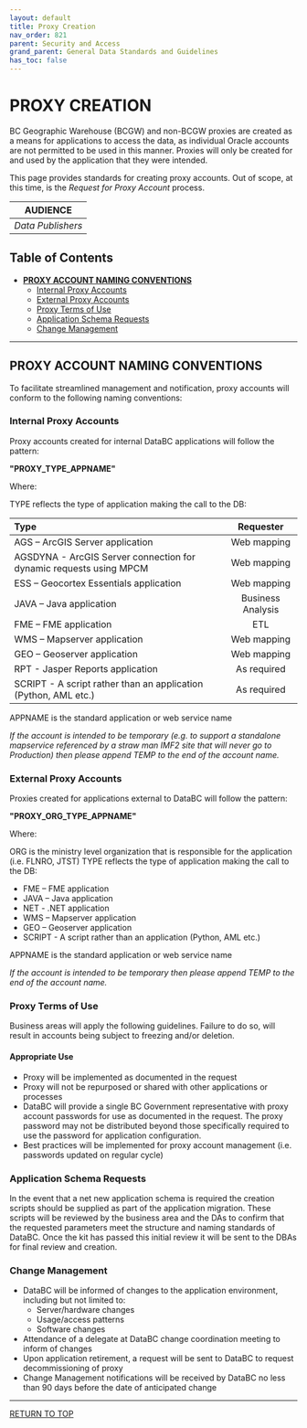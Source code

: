 ```yaml
---
layout: default
title: Proxy Creation
nav_order: 821
parent: Security and Access
grand_parent: General Data Standards and Guidelines
has_toc: false
---
```


# PROXY CREATION

BC Geographic Warehouse (BCGW) and non-BCGW proxies are created as a means for applications to access the data, as individual Oracle accounts are not permitted to be used in this manner. Proxies will only be created for and used by the application that they were intended. 

This page provides standards for creating proxy accounts.  Out of scope, at this time, is the _Request for Proxy Account_ process. 

|**AUDIENCE**| 
|:---:|
| *Data Publishers* |

## Table of Contents
+ [**PROXY ACCOUNT NAMING CONVENTIONS**](#proxy-account-naming-conventions)
	+ [Internal Proxy Accounts](#internal-proxy-accounts)
	+ [External Proxy Accounts](#external-proxy-accounts)
	+ [Proxy Terms of Use](#proxy-terms-of-use)
	+ [Application Schema Requests](#application-schema-requests)
	+ [Change Management](#change-management)
  
-----------------------

## PROXY ACCOUNT NAMING CONVENTIONS

To facilitate streamlined management and notification, proxy accounts will conform to the following naming conventions: 

### Internal Proxy Accounts

Proxy accounts created for internal DataBC applications will follow the pattern: 

**"PROXY_TYPE_APPNAME"**

Where:

TYPE reflects the type of application making the call to the DB: 

| Type | Requester |
| :--- | :---: | 
| AGS – ArcGIS Server application    | Web mapping     | 
| AGSDYNA - ArcGIS Server connection for dynamic requests using MPCM     | Web mapping     | 
| ESS – Geocortex Essentials application      | Web mapping     | 
| JAVA – Java application     | Business Analysis     | 
| FME – FME application     | ETL     | 
| WMS – Mapserver application     | Web mapping     | 
| GEO – Geoserver application     | Web mapping     | 
| RPT - Jasper Reports application     | As required     | 
| SCRIPT - A script rather than an application (Python, AML etc.)      | As required     | 

APPNAME is the standard application or web service name

*If the account is intended to be temporary (e.g. to support a standalone mapservice referenced by a straw man IMF2 site that will never go to Production) then please append TEMP to the end of the account name.*

### External Proxy Accounts

 Proxies created for applications external to DataBC will follow the pattern: 

**"PROXY_ORG_TYPE_APPNAME"**

Where:

ORG is the ministry level organization that is responsible for the application (i.e. FLNRO, JTST)
 TYPE reflects the type of application making the call to the DB: 
   + FME – FME application 
   + JAVA – Java application 
   + NET - .NET application 
   + WMS – Mapserver application 
   + GEO – Geoserver application 
   + SCRIPT - A script rather than an application (Python, AML etc.) 


APPNAME is the standard application or web service name

*If the account is intended to be temporary then please append TEMP to the end of the account name.*

### Proxy Terms of Use

Business areas will apply the following guidelines. Failure to do so, will result in accounts being subject to freezing and/or deletion. 

#### Appropriate Use

   + Proxy will be implemented as documented in the request 
   + Proxy will not be repurposed or shared with other applications or processes 
   + DataBC will provide a single BC Government representative with proxy account passwords for use as documented in the request. The proxy password may not be distributed beyond those specifically required to use the password for application configuration. 
   + Best practices will be implemented for proxy account management (i.e. passwords updated on regular cycle) 

### Application Schema Requests

In the event that a net new application schema is required the creation scripts should be supplied as part of the application migration.  These scripts will be reviewed by the business area and the DAs to confirm that the requested parameters meet the structure and naming standards of DataBC.  Once the kit has passed this initial review it will be sent to the DBAs for final review and creation.

### Change Management

+ DataBC will be informed of changes to the application environment, including but not limited to:  
   + Server/hardware changes 
   + Usage/access patterns 
   + Software changes 
+ Attendance of a delegate at DataBC change coordination meeting to inform of changes 
+ Upon application retirement, a request will be sent to DataBC to request decommissioning of proxy 
+ Change Management notifications will be received by DataBC no less than 90 days before the date of anticipated change

-------------------------------------------------------

[RETURN TO TOP][1]

[1]: #proxy-creation
